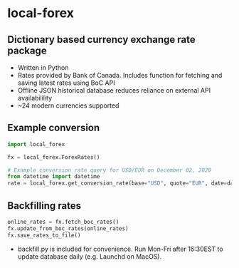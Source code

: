 # local-forex

## Dictionary based currency exchange rate package
* Written in Python
* Rates provided by Bank of Canada. Includes function for fetching and saving latest rates using BoC API
* Offline JSON historical database reduces reliance on external API availabilility
* ~24 modern currencies supported

## Example conversion
```python
import local_forex

fx = local_forex.ForexRates()

# Example conversion rate query for USD/EUR on December 02, 2020
from datetime import datetime
rate = local_forex.get_conversion_rate(base="USD", quote="EUR", date=datetime(2020,12,02))

```
## Backfilling rates
```python
online_rates = fx.fetch_boc_rates()
fx.update_from_boc_rates(online_rates)
fx.save_rates_to_file()
```
* backfill.py is included for convenience. Run Mon-Fri after 16:30EST to update database daily (e.g. Launchd on MacOS).
